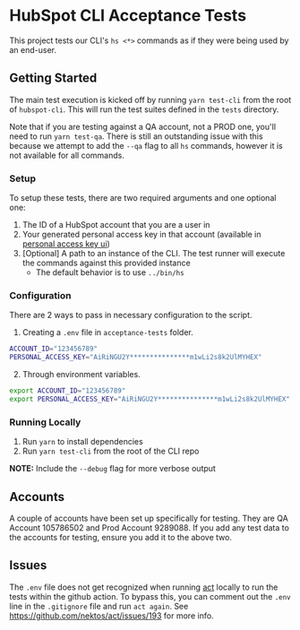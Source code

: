 # HubSpot CLI Acceptance Tests

This project tests our CLI's `hs <*>` commands as if they were being used by an end-user.

## Getting Started

The main test execution is kicked off by running `yarn test-cli` from the root of `hubspot-cli`. This will run the test suites defined in the `tests` directory.

Note that if you are testing against a QA account, not a PROD one, you'll need to run `yarn test-qa`. There is still an outstanding issue with this because we attempt to add the `--qa` flag to all `hs` commands, however it is not available for all commands.

### Setup

To setup these tests, there are two required arguments and one optional one:

1. The ID of a HubSpot account that you are a user in
2. Your generated personal access key in that account (available in [personal access key ui](https://app.hubspot.com/l/personal-access-key))
3. [Optional] A path to an instance of the CLI. The test runner will execute the commands against this provided instance
   - The default behavior is to use `../bin/hs`

### Configuration

There are 2 ways to pass in necessary configuration to the script.

1. Creating a `.env` file in `acceptance-tests` folder.

```bash
ACCOUNT_ID="123456789"
PERSONAL_ACCESS_KEY="AiRiNGU2Y***************m1wLi2s8k2UlMYHEX"
```

2. Through environment variables.

```bash
export ACCOUNT_ID="123456789"
export PERSONAL_ACCESS_KEY="AiRiNGU2Y***************m1wLi2s8k2UlMYHEX"
```

### Running Locally

1. Run `yarn` to install dependencies
2. Run `yarn test-cli` from the root of the CLI repo

**NOTE:** Include the `--debug` flag for more verbose output


## Accounts

A couple of accounts have been set up specifically for testing. They are QA Account 105786502 and Prod Account 9289088. If you add any test data to the accounts for testing, ensure you add it to the above two.

## Issues

The `.env` file does not get recognized when running [act](https://github.com/nektos/act) locally to run the tests within the github action. To bypass this, you can comment out the `.env` line in the `.gitignore` file and run `act again`. See https://github.com/nektos/act/issues/193 for more info.
